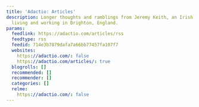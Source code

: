 ```yaml
---
title: 'Adactio: Articles'
description: Longer thoughts and ramblings from Jeremy Keith, an Irish web developer
  living and working in Brighton, England.
params:
  feedlink: https://adactio.com/articles/rss
  feedtype: rss
  feedid: 714e3b7879dafa7a66bb77457fa107f7
  websites:
    https://adactio.com/: false
    https://adactio.com/articles/: true
  blogrolls: []
  recommended: []
  recommender: []
  categories: []
  relme:
    https://adactio.com/: false
---
```

